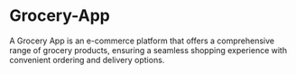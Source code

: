# Grocery-App
A Grocery App is an e-commerce platform that offers a comprehensive range of grocery products, ensuring a seamless shopping experience with convenient ordering and delivery options.
